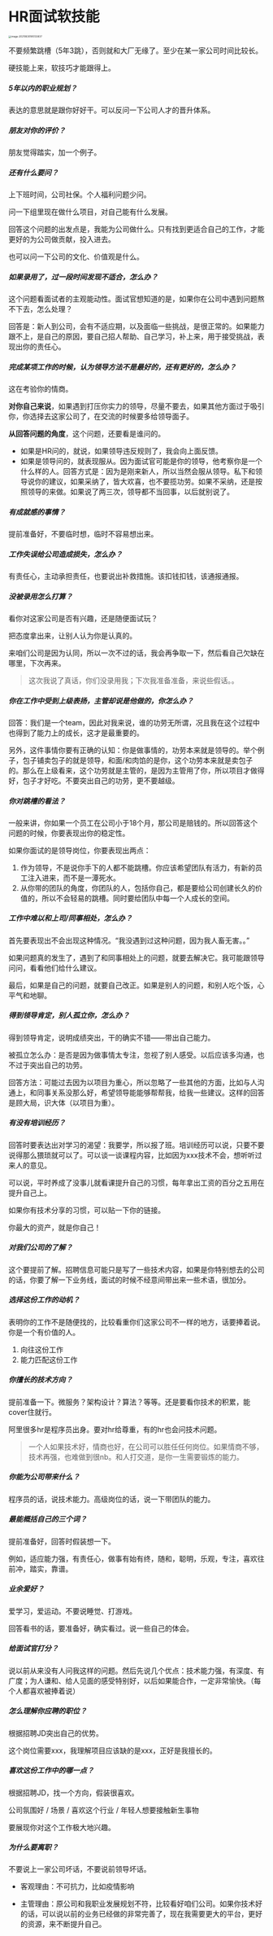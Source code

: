 # HR面试软技能

<img src="../../images/image-20210630185133837.png" alt="image-20210630185133837" style="zoom: 33%;" />

不要频繁跳槽（5年3跳），否则就和大厂无缘了。至少在某一家公司时间比较长。

硬技能上来，软技巧才能跟得上。

##### 5年以内的职业规划？

表达的意思就是跟你好好干。可以反问一下公司人才的晋升体系。

##### 朋友对你的评价？

朋友觉得踏实，加一个例子。

##### 还有什么要问？

上下班时间，公司社保。个人福利问题少问。

问一下组里现在做什么项目，对自己能有什么发展。

回答这个问题的出发点是，我能为公司做什么。只有找到更适合自己的工作，才能更好的为公司做贡献，投入进去。

也可以问一下公司的文化、价值观是什么。

##### 如果录用了，过一段时间发现不适合，怎么办？

这个问题看面试者的主观能动性。面试官想知道的是，如果你在公司中遇到问题熬不下去，怎么处理？

回答是：新人到公司，会有不适应期，以及面临一些挑战，是很正常的。如果能力跟不上，是自己的原因，要自己招人帮助、自己学习，补上来，用于接受挑战，表现出你的责任心。

##### 完成某项工作的时候，认为领导方法不是最好的，还有更好的，怎么办？

这在考验你的情商。

**对你自己来说**，如果遇到打压你实力的领导，尽量不要去，如果其他方面过于吸引你，你选择去这家公司了，在交流的时候要多给领导面子。

**从回答问题的角度**，这个问题，还要看是谁问的。

- 如果是HR问的，就说，如果领导违反规则了，我会向上面反馈。
- 如果是领导问的，就表现服从。因为面试官可能是你的领导，他考察你是一个什么样的人。回答方式是：因为是刚来新人，所以当然会服从领导。私下和领导说你的建议，如果采纳了，皆大欢喜，也不要揽功劳。如果不采纳，还是按照领导的来做。如果说了两三次，领导都不当回事，以后就别说了。

##### 有成就感的事情？

提前准备好，不要临时想，临时不容易想出来。

##### 工作失误给公司造成损失，怎么办？

有责任心，主动承担责任，也要说出补救措施。该扣钱扣钱，该通报通报。

##### 没被录用怎么打算？

看你对这家公司是否有兴趣，还是随便面试玩？

把态度拿出来，让别人认为你是认真的。

来咱们公司是因为认同，所以一次不过的话，我会再争取一下，然后看自己欠缺在哪里，下次再来。

> 这次我说了真话，你们没录用我；下次我准备准备，来说些假话。。

##### 你在工作中受到上级表扬，主管却说是他做的，你怎么办？

回答：我们是一个team，因此对我来说，谁的功劳无所谓，况且我在这个过程中也得到了能力上的成长，这才是最重要的。

另外，这件事情你要有正确的认知：你是做事情的，功劳本来就是领导的。举个例子，包子铺卖包子的就是领导，和面/和肉馅的是你，这个功劳本来就是卖包子的。那么在上级看来，这个功劳就是主管的，是因为主管用了你，所以项目才做得好，包子才好吃。不要突出自己的功劳，更不要越级。

##### 你对跳槽的看法？

一般来讲，你如果一个员工在公司小于18个月，那公司是赔钱的。所以回答这个问题的时候，你要表现出你的稳定性。

如果你面试的是领导岗位，你要表现出两点：

1. 作为领导，不是说你手下的人都不能跳槽。你应该希望团队有活力，有新的员工注入进来，而不是一潭死水。
2. 从你带的团队的角度，你团队的人，包括你自己，都是要给公司创建长久的价值的，所以不会轻易的跳槽。同时要给团队中每一个人成长的空间。

##### 工作中难以和上司/同事相处，怎么办？

首先要表现出不会出现这种情况。“我没遇到过这种问题，因为我人畜无害。。”

如果问题真的发生了，遇到了和同事相处上的问题，就要去解决它。我可能跟领导问问，看看他们给什么建议。

最后，如果是自己的问题，就要自己改正。如果是别人的问题，和别人吃个饭，心平气和地聊。

##### 得到领导肯定，别人孤立你，怎么办？

得到领导肯定，说明成绩突出，干的确实不错——带出自己能力。

被孤立怎么办：是否是因为做事情太专注，忽视了别人感受。以后应该多沟通，也不过于突出自己的功劳。

回答方法：可能过去因为以项目为重心，所以忽略了一些其他的方面，比如与人沟通上，和同事关系没那么好，希望领导能能够帮帮我，给我一些建议。这样的回答是顾大局，识大体（以项目为重）。

##### 有没有培训经历？

回答时要表达出对学习的渴望：我要学，所以报了班。培训经历可以说，只要不要说得那么猥琐就可以了。可以谈一谈课程内容，比如因为xxx技术不会，想听听过来人的意见。

可以说，平时养成了没事儿就看课提升自己的习惯，每年拿出工资的百分之五用在提升自己上。

如果你有技术分享的习惯，可以贴一下你的链接。

你最大的资产，就是你自己！

##### 对我们公司的了解？

这个要提前了解。招聘信息可能只是写了一些技术内容，如果是你特别想去的公司的话，你要了解一下业务线，面试的时候不经意间带出来一些术语，很加分。

##### 选择这份工作的动机？

表明你的工作不是随便找的，比较看重你们这家公司不一样的地方，话要捧着说。你是一个有价值的人。

1. 向往这份工作
2. 能力匹配这份工作

##### 你擅长的技术方向？

提前准备一下。微服务？架构设计？算法？等等。还是要看你技术的积累，能cover住就行。

阿里很多hr是程序员出身。要对hr给尊重，有的hr也会问技术问题。

> 一个人如果技术好，情商也好，在公司可以胜任任何岗位。如果情商不够，技术再强，也难做到很nb。和人打交道，是你一生需要锻炼的能力。

##### 你能为公司带来什么？

程序员的话，说技术能力。高级岗位的话，说一下带团队的能力。

##### 最能概括自己的三个词？

提前准备好，回答时假装想一下。

例如，适应能力强，有责任心，做事有始有终，随和，聪明，乐观，专注，喜欢往前冲，踏实，靠谱。

##### 业余爱好？

爱学习，爱运动。不要说睡觉、打游戏。

回答看书的话，要准备好，确实看过。说一些自己的体会。

##### 给面试官打分？

说以前从来没有人问我这样的问题。然后先说几个优点：技术能力强，有深度、有广度；为人谦和、给人见面的感受特别好，以后如果能合作，一定非常愉快。（每个人都喜欢被捧着说）

##### 怎么理解你应聘的职位？

根据招聘JD突出自己的优势。

这个岗位需要xxx，我理解项目应该缺的是xxx，正好是我擅长的。

##### 喜欢这份工作中的哪一点？

根据招聘JD，找一个方向，假装很喜欢。

公司氛围好 / 场景 / 喜欢这个行业 / 年轻人想要接触新生事物

要展现你对这个工作极大地兴趣。

##### 为什么要离职？

不要说上一家公司坏话，不要说前领导坏话。

- 客观理由：不可抗力，比如疫情影响

- 主管理由：原公司和我职业发展规划不符，比较看好咱们公司。如果你技术好的话，可以说以前的业务已经做的非常完善了，现在我需要更大的平台，更好的资源，来不断提升自己。